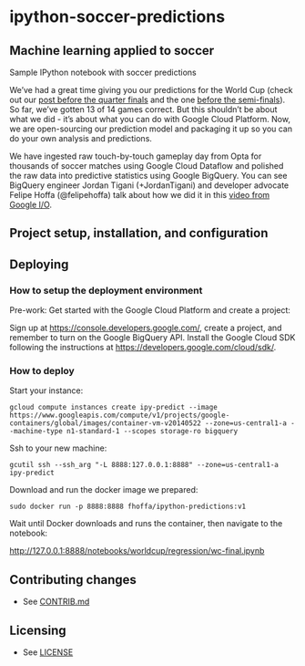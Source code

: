 ipython-soccer-predictions
==========================

## Machine learning applied to soccer

Sample IPython notebook with soccer predictions

We’ve had a great time giving you our predictions for the World Cup (check out our [post before the quarter finals](http://googlecloudplatform.blogspot.com/2014/07/google-cloud-platform-goes-8-for-8-in-soccer-predictions.html) and the one [before the semi-finals](http://googlecloudplatform.blogspot.com/2014/07/google-cloud-platform-is-11-for-12-in-World-Cup-predictions.html)). So far, we’ve gotten 13 of 14 games correct. But this shouldn’t be about what we did - it’s about what you can do with Google Cloud Platform. Now, we are open-sourcing our prediction model and packaging it up so you can do your own analysis and predictions. 

We have ingested raw touch-by-touch gameplay day from Opta for thousands of soccer matches using Google Cloud Dataflow and polished the raw data into predictive statistics using Google BigQuery. You can see BigQuery engineer Jordan Tigani (+JordanTigani) and developer advocate Felipe Hoffa (@felipehoffa) talk about how we did it in this [video from Google I/O](https://www.youtube.com/watch?v=YyvvxFeADh8). 


## Project setup, installation, and configuration


## Deploying

### How to setup the deployment environment

Pre-work: Get started with the Google Cloud Platform and create a project:

Sign up at https://console.developers.google.com/, create a project, and remember to turn on the Google BigQuery API. Install the Google Cloud SDK following the instructions at https://developers.google.com/cloud/sdk/.


### How to deploy

Start your instance:

`gcloud compute instances create ipy-predict --image https://www.googleapis.com/compute/v1/projects/google-containers/global/images/container-vm-v20140522 --zone=us-central1-a --machine-type n1-standard-1 --scopes storage-ro bigquery`

Ssh to your new machine:

`gcutil ssh --ssh_arg "-L 8888:127.0.0.1:8888" --zone=us-central1-a ipy-predict`


Download and run the docker image we prepared:

`sudo docker run -p 8888:8888 fhoffa/ipython-predictions:v1`

Wait until Docker downloads and runs the container, then navigate to the notebook:

http://127.0.0.1:8888/notebooks/worldcup/regression/wc-final.ipynb


## Contributing changes

* See [CONTRIB.md](CONTRIB.md)


## Licensing

* See [LICENSE](LICENSE)
